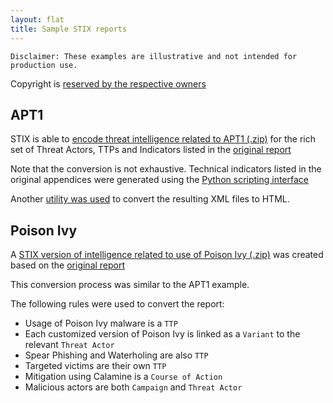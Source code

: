 ```yaml
---
layout: flat
title: Sample STIX reports
---
```


`Disclaimer: These examples are illustrative and not intended for production use.`

Copyright is [reserved by the respective owners](/legal)

## APT1

STIX is able to [encode threat intelligence related to APT1 (.zip)](apt1-stix-{{site.current_version}}.zip
) for the rich set of Threat Actors, TTPs and Indicators listed in the [original report](http://intelreport.mandiant.com)

Note that the conversion is not exhaustive. Technical indicators listed in the original appendices were generated using the [Python scripting interface](http://github.com/stixproject/python-stix)

Another [utility was used](https://github.com/STIXProject/stix-to-html) to convert the resulting XML files to HTML.

## Poison Ivy

A [STIX version of intelligence related to use of Poison Ivy (.zip)](poison_ivy-stix-{{site.current_version}}.zip) was created based on the [original report](http://www.fireeye.com/blog/technical/targeted-attack/2013/08/pivy-assessing-damage-and-extracting-intel.html)

This conversion process was similar to the APT1 example.

The following rules were used to convert the report:

- Usage of Poison Ivy malware is a `TTP`
- Each customized version of Poison Ivy is linked as a `Variant` to the relevant `Threat Actor`
- Spear Phishing and Waterholing are also `TTP`
- Targeted victims are their own `TTP`
- Mitigation using Calamine is a `Course of Action`
- Malicious actors are both `Campaign` and `Threat Actor`
